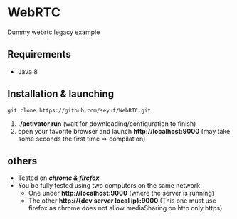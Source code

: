 # WebRTC
Dummy webrtc legacy example

Requirements 
------------------------------------------------------------
- Java 8


## Installation & launching  
```
git clone https://github.com/seyuf/WebRTC.git
```
  1. **./activator run** (wait for downloading/configuration to finish)
  2. open your favorite browser and launch **http://localhost:9000** (may take some seconds the first time => compilation)
  
## others
 - Tested on ***chrome & firefox***
 - You be fully tested using two computers on the same network
    * One under  **http://localhost:9000** (where the server is running)
    * The other **http://{dev server local ip}:9000** (This one must use firefox as chrome does not allow mediaSharing on http only https)
  
  
